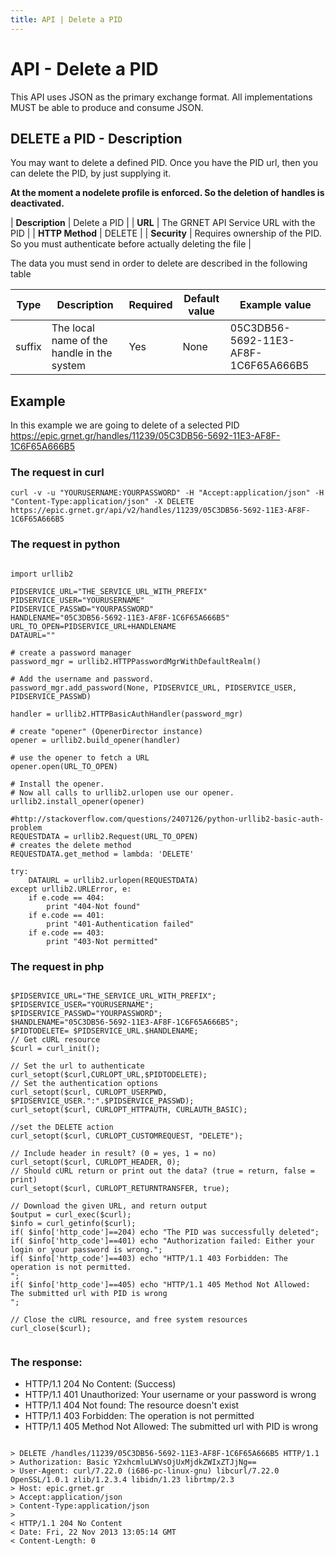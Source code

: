 ```yaml
---
title: API | Delete a PID
---
```


# API - Delete a PID

This API uses JSON as the primary exchange format. All implementations MUST be able to produce and consume JSON.

## DELETE a PID - Description

You may want to delete a defined PID. Once you have the PID url, then you can delete the PID, by just supplying it. 

**At the moment a nodelete profile is enforced. So the deletion of handles is deactivated.**


| **Description** | Delete a PID |
| **URL**         | The GRNET API Service URL with the PID   |
| **HTTP Method** | DELETE                        |
| **Security**    | Requires ownership of the PID. So you must authenticate before actually deleting the file        |

The data you must send in order to delete are described in the following table 


Type | Description | Required | Default value | Example value |
------|-------------|----------|---------------|---------------|
suffix | The local name of the handle in the system | Yes | None |  05C3DB56-5692-11E3-AF8F-1C6F65A666B5 |

## Example

In this example we are going to delete of a selected PID https://epic.grnet.gr/handles/11239/05C3DB56-5692-11E3-AF8F-1C6F65A666B5

### The request in curl

    curl -v -u "YOURUSERNAME:YOURPASSWORD" -H "Accept:application/json" -H "Content-Type:application/json" -X DELETE https://epic.grnet.gr/api/v2/handles/11239/05C3DB56-5692-11E3-AF8F-1C6F65A666B5
	
### The request in python

<pre><code class="language-python">
import urllib2

PIDSERVICE_URL="THE_SERVICE_URL_WITH_PREFIX"
PIDSERVICE_USER="YOURUSERNAME"
PIDSERVICE_PASSWD="YOURPASSWORD"
HANDLENAME="05C3DB56-5692-11E3-AF8F-1C6F65A666B5"
URL_TO_OPEN=PIDSERVICE_URL+HANDLENAME
DATAURL=""

# create a password manager
password_mgr = urllib2.HTTPPasswordMgrWithDefaultRealm()

# Add the username and password.
password_mgr.add_password(None, PIDSERVICE_URL, PIDSERVICE_USER, PIDSERVICE_PASSWD)

handler = urllib2.HTTPBasicAuthHandler(password_mgr)

# create "opener" (OpenerDirector instance)
opener = urllib2.build_opener(handler)

# use the opener to fetch a URL
opener.open(URL_TO_OPEN)

# Install the opener.
# Now all calls to urllib2.urlopen use our opener.
urllib2.install_opener(opener)

#http://stackoverflow.com/questions/2407126/python-urllib2-basic-auth-problem
REQUESTDATA = urllib2.Request(URL_TO_OPEN)    
# creates the delete method
REQUESTDATA.get_method = lambda: 'DELETE' 

try:
	DATAURL = urllib2.urlopen(REQUESTDATA)
except urllib2.URLError, e:
	if e.code == 404:
		print "404-Not found"
	if e.code == 401:
		print "401-Authentication failed"	
	if e.code == 403:
		print "403-Not permitted"      
</code></pre>

### The request in php 

<pre><code class="language-php5">
$PIDSERVICE_URL="THE_SERVICE_URL_WITH_PREFIX";
$PIDSERVICE_USER="YOURUSERNAME";
$PIDSERVICE_PASSWD="YOURPASSWORD";
$HANDLENAME="05C3DB56-5692-11E3-AF8F-1C6F65A666B5";
$PIDTODELETE= $PIDSERVICE_URL.$HANDLENAME;
// Get cURL resource
$curl = curl_init();

// Set the url to authenticate
curl_setopt($curl,CURLOPT_URL,$PIDTODELETE);
// Set the authentication options
curl_setopt($curl, CURLOPT_USERPWD, $PIDSERVICE_USER.":".$PIDSERVICE_PASSWD);
curl_setopt($curl, CURLOPT_HTTPAUTH, CURLAUTH_BASIC);

//set the DELETE action 
curl_setopt($curl, CURLOPT_CUSTOMREQUEST, "DELETE");

// Include header in result? (0 = yes, 1 = no)
curl_setopt($curl, CURLOPT_HEADER, 0);
// Should cURL return or print out the data? (true = return, false = print)
curl_setopt($curl, CURLOPT_RETURNTRANSFER, true);

// Download the given URL, and return output
$output = curl_exec($curl);
$info = curl_getinfo($curl);
if( $info['http_code']==204) echo "The PID was successfully deleted";
if( $info['http_code']==401) echo "Authorization failed: Either your login or your password is wrong.";
if( $info['http_code']==403) echo "HTTP/1.1 403 Forbidden: The operation is not permitted.<br/>";
if( $info['http_code']==405) echo "HTTP/1.1 405 Method Not Allowed: The submitted url with PID is wrong<br/>";

// Close the cURL resource, and free system resources
curl_close($curl);

</code></pre>

### The response:

- HTTP/1.1 204 No Content: (Success) 
- HTTP/1.1 401 Unauthorized: Your username or your password is wrong
- HTTP/1.1 404 Not found: The resource doesn't exist
- HTTP/1.1 403 Forbidden: The operation is not permitted
- HTTP/1.1 405 Method Not Allowed: The submitted url with PID is wrong
<pre><code>
> DELETE /handles/11239/05C3DB56-5692-11E3-AF8F-1C6F65A666B5 HTTP/1.1
> Authorization: Basic Y2xhcmluLWVsOjUxMjdkZWIxZTJjNg==
> User-Agent: curl/7.22.0 (i686-pc-linux-gnu) libcurl/7.22.0 OpenSSL/1.0.1 zlib/1.2.3.4 libidn/1.23 librtmp/2.3
> Host: epic.grnet.gr
> Accept:application/json
> Content-Type:application/json
>
< HTTP/1.1 204 No Content
< Date: Fri, 22 Nov 2013 13:05:14 GMT
< Content-Length: 0
</code></pre>